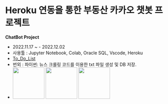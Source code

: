 # Heroku 연동을 통한 부동산 카카오 챗봇 프로젝트

**ChatBot Project**
+ 2022.11.17 ~ - 2022.12.02
+ 사용툴 : Jupyter Notebook, Colab, Oracle SQL, Vscode, Heroku
+ [To_Do_List](To_Do_List.md)
+ 번외 : 파이썬: 뉴스 크롤링 코드를 이용한 txt 파일 생성 및 DB 저장.
+ <img src="https://user-images.githubusercontent.com/115764991/202998272-0e24a34e-6454-46f5-97be-ffdbb63c630f.png" width="100" height="100"> <img src="https://user-images.githubusercontent.com/115764991/202998281-96cee877-1256-460f-9d0d-a501b0450a90.png" width="100" height="100"> <img src="https://user-images.githubusercontent.com/115764991/203000135-92affe19-361c-46b0-8687-c506a54678db.png" width="100" height="100"> 